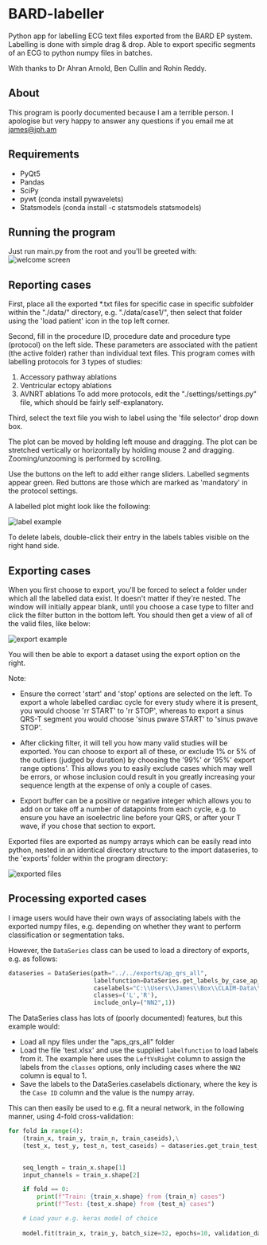# BARD-labeller
Python app for labelling ECG text files exported from the BARD EP system.
Labelling is done with simple drag & drop.
Able to export specific segments of an ECG to python numpy files in batches.

With thanks to Dr Ahran Arnold, Ben Cullin and Rohin Reddy.

## About

This program is poorly documented because I am a terrible person. I apologise but very happy to answer any questions if you email me at james@jph.am

## Requirements

* PyQt5
* Pandas
* SciPy
* pywt (conda install pywavelets)
* Statsmodels (conda install -c statsmodels statsmodels)

## Running the program

Just run main.py from the root and you'll be greeted with:
![welcome screen](http://i.imgur.com/VmDWRSt.jpg)

## Reporting cases

First, place all the exported *.txt files for specific case in specific subfolder within the "./data/" directory, e.g. "./data/case1/", then select that folder using the 'load patient' icon in the top left corner.

Second, fill in the procedure ID, procedure date and procedure type (protocol) on the left side. These parameters are associated with the patient (the active folder) rather than individual text files.
This program comes with labelling protocols for 3 types of studies:
1) Accessory pathway ablations
2) Ventricular ectopy ablations
3) AVNRT ablations
To add more protocols, edit the "./settings/settings.py" file, which should be fairly self-explanatory.

Third, select the text file you wish to label using the 'file selector' drop down box.

The plot can be moved by holding left mouse and dragging. The plot can be stretched vertically or horizontally by holding mouse 2 and dragging. Zooming/unzooming is performed by scrolling.

Use the buttons on the left to add either range sliders. Labelled segments appear green. Red buttons are those which are marked as 'mandatory' in the protocol settings.

A labelled plot might look like the following:

![label example](http://i.imgur.com/VwRGp4F.jpg)

To delete labels, double-click their entry in the labels tables visible on the right hand side.

## Exporting cases

When you first choose to export, you'll be forced to select a folder under which all the labelled data exist. It doesn't matter if they're nested. The window will initially appear blank, until you choose a case type to filter and click the filter button in the bottom left. You should then get a view of all of the valid files, like below:

![export example](https://i.imgur.com/kacCGb7.png)

You will then be able to export a dataset using the export option on the right.

Note:

* Ensure the correct 'start' and 'stop' options are selected on the left. To export a whole labelled cardiac cycle for every study where it is present, you would choose 'rr START' to 'rr STOP', whereas to export a sinus QRS-T segment you would choose 'sinus pwave START' to 'sinus pwave STOP'.

* After clicking filter, it will tell you how many valid studies will be exported. You can choose to export all of these, or exclude 1% or 5% of the outliers (judged by duration) by choosing the '99%' or '95%' export range options'. This allows you to easily exclude cases which may well be errors, or whose inclusion could result in you greatly increasing your sequence length at the expense of only a couple of cases.

* Export buffer can be a positive or negative integer which allows you to add on or take off a number of datapoints from each cycle, e.g. to ensure you have an isoelectric line before your QRS, or after your T wave, if you chose that section to export.

Exported files are exported as numpy arrays which can be easily read into python, nested in an identical directory structure to the import dataseries, to the 'exports' folder within the program directory:

![exported files](https://i.imgur.com/p11JMeM.png)

## Processing exported cases

I image users would have their own ways of associating labels with the exported numpy files, e.g. depending on whether they want to perform classification or segmentation taks.

However, the `DataSeries` class can be used to load a directory of exports, e.g. as follows:

```python
dataseries = DataSeries(path="../../exports/ap_qrs_all",
                        labelfunction=DataSeries.get_labels_by_case_ap_left_right,
                        caselabels="C:\\Users\\James\\Box\\CLAIM-Data\\CLAIM-AP\\test.xlsx",
                        classes=('L','R'),
                        include_only=("NN2",1))
```
                        
The DataSeries class has lots of (poorly documented) features, but this example would:

* Load all npy files under the "aps_qrs_all" folder
* Load the file 'test.xlsx' and use the supplied `labelfunction` to load labels from it. The example here uses the `LeftVsRight` column to assign the labels from the `classes` options, only including cases where the `NN2` column is equal to 1.
* Save the labels to the DataSeries.caselabels dictionary, where the key is the `Case ID` column and the value is the numpy array.

This can then easily be used to e.g. fit a neural network, in the following manner, using 4-fold cross-validation:

```python
for fold in range(4):
    (train_x, train_y, train_n, train_caseids),\
    (test_x, test_y, test_n, test_caseids) = dataseries.get_train_test_data(reverse=True, fold_num=fold,
                                                                            downsample_ratio=downsample_ratio)

    seq_length = train_x.shape[1]
    input_channels = train_x.shape[2]

    if fold == 0:
        print(f"Train: {train_x.shape} from {train_n} cases")
        print(f"Test: {test_x.shape} from {test_n} cases")

    # Load your e.g. keras model of choice
    
    model.fit(train_x, train_y, batch_size=32, epochs=10, validation_data=(test_x, test_y))
```
                        

